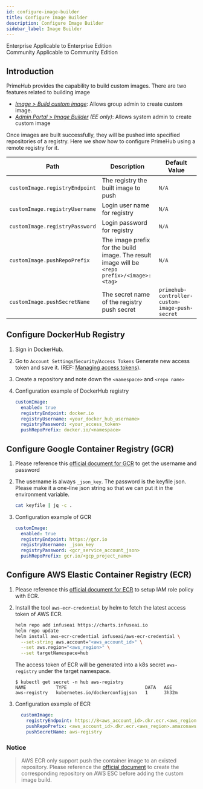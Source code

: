 ```yaml
---
id: configure-image-builder
title: Configure Image Builder
description: Configure Image Builder
sidebar_label: Image Builder
---
```


<div class="label-sect">
  <div class="ee-only tooltip">Enterprise
    <span class="tooltiptext">Applicable to Enterprise Edition</span>
  </div>
  <div class="ce-only tooltip">Community
    <span class="tooltiptext">Applicable to Community Edition</span>
  </div>
</div>

## Introduction

PrimeHub provides the capability to build custom images. There are two features related to building image
- *[Image > Build custom image](../group-image)*: Allows group admin to create custom image.
- *[Admin Portal > Image Builder](../guide_manual/admin-build-image) (EE only)*: Allows system admin to create custom image

Once images are built successfully, they will be pushed into specified repositories of a registry. Here we show how to configure PrimeHub using a remote registry for it.

Path | Description | Default Value
--- | ----- | -----------------------
`customImage.registryEndpoint` | The registry the built image to push  | `N/A`
`customImage.registryUsername` | Login user name for registry | `N/A`
`customImage.registryPassword` | Login password for registry | `N/A`
`customImage.pushRepoPrefix` | The image prefix for the build image. The result image will be `<repo prefix>/<image>:<tag>` | `N/A`
`customImage.pushSecretName` | The secret name of the registry push secret | `primehub-controller-custom-image-push-secret`

## Configure DockerHub Registry

1. Sign in DockerHub.

2. Go to `Account Settings`/`Security`/`Access Tokens` Generate new access token and save it. (REF: [Managing access tokens](https://docs.docker.com/docker-hub/access-tokens/)).

3. Create a repository and note down the `<namespace>` and `<repo name>`

4. Configuration example of DockerHub registry

    ```yaml
    customImage:
      enabled: true
      registryEndpoint: docker.io
      registryUsername: <your_docker_hub_username>
      registryPassword: <your_access_token>
      pushRepoPrefix: docker.io/<namespace>
    ```

## Configure Google Container Registry (GCR)

1. Please reference this [official document for GCR](https://cloud.google.com/container-registry/docs/advanced-authentication) to get the username and password

2. The username is always `_json_key`. The password is the keyfile json. Please make it a one-line json string so that we can put it in the environment variable.

    ```bash
    cat keyfile | jq -c .
    ```

3. Configuration example of GCR

    ```yaml
    customImage:
      enabled: true
      registryEndpoint: https://gcr.io
      registryUsername: _json_key
      registryPassword: <gcr_service_account_json>
      pushRepoPrefix: gcr.io/<gcp_project_name>
    ```

## Configure AWS Elastic Container Registry (ECR)

1. Please reference this [official document for ECR](https://docs.aws.amazon.com/AmazonECR/latest/userguide/ECR_on_EKS.html) to setup IAM role policy with ECR.

2. Install the tool `aws-ecr-credential` by helm to fetch the latest access token of AWS ECR.

    ```bash
    helm repo add infuseai https://charts.infuseai.io
    helm repo update
    helm install aws-ecr-credential infuseai/aws-ecr-credential \
      --set-string aws.account="<aws_account_id>" \
      --set aws.region="<aws_region>" \
      --set targetNamespace=hub
    ```

    The access token of ECR will be generated into a k8s secret `aws-registry` under the target namespace.

    ```text
    $ kubectl get secret -n hub aws-registry
    NAME           TYPE                             DATA   AGE
    aws-registry   kubernetes.io/dockerconfigjson   1      3h32m
    ```

3. Configuration example of ECR

    ```yaml
      customImage:
        registryEndpoint: https://8<aws_account_id>.dkr.ecr.<aws_region>.amazonaws.com
        pushRepoPrefix: <aws_account_id>.dkr.ecr.<aws_region>.amazonaws.com
        pushSecretName: aws-registry
    ```

### Notice

> AWS ECR only support push the container image to an existed repository. Please reference the [official document](https://docs.aws.amazon.com/AmazonECR/latest/userguide/repository-create.html) to create the corresponding repository on AWS ESC before adding the custom image build.
